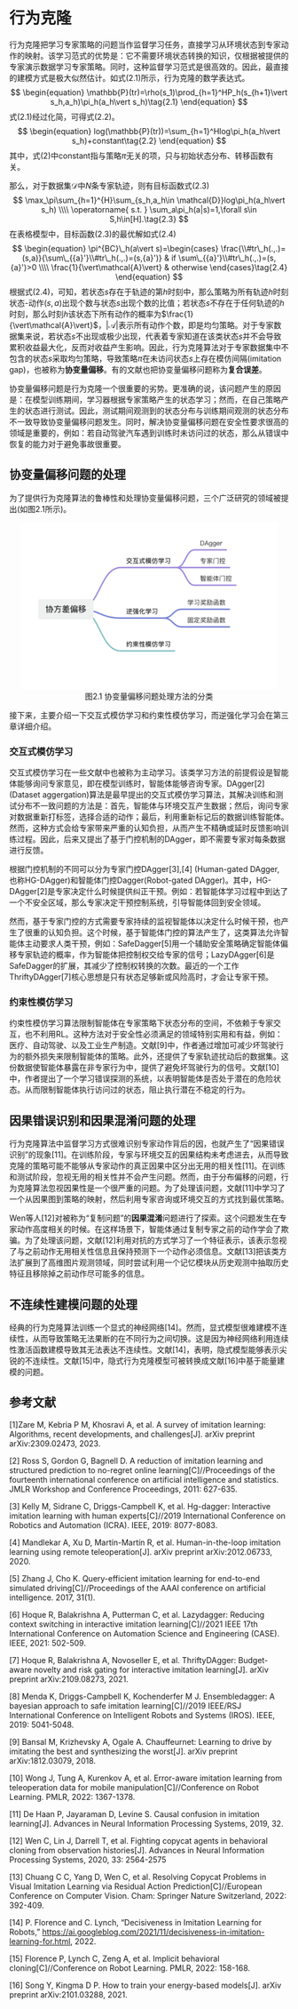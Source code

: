 # 行为克隆

行为克隆把学习专家策略的问题当作监督学习任务，直接学习从环境状态到专家动作的映射。该学习范式的优势是：它不需要环境状态转换的知识，仅根据被提供的专家演示数据学习专家策略。同时，这种监督学习范式是很高效的。因此，最直接的建模方式是极大似然估计。如式(2.1)所示，行为克隆的数学表达式。
$$
\begin{equation} 
\mathbb{P}(tr)=\rho(s_1)\prod_{h=1}^HP_h(s_{h+1}\vert s_h,a_h)\pi_h(a_h\vert s_h)\tag{2.1}
\end{equation}
$$
式(2.1)经过化简，可得式(2.2)。
$$
\begin{equation}
log(\mathbb{P}(tr))=\sum_{h=1}^Hlog\pi_h(a_h\vert s_h)+constant\tag{2.2}
\end{equation}
$$
其中，式(2)中constant指与策略$\pi$无关的项，只与初始状态分布、转移函数有关。

 那么，对于数据集$\mathcal{D}$中$N$条专家轨迹，则有目标函数式(2.3)
$$
\max_\pi\sum_{h=1}^{H}\sum_{s_h,a_h\in \mathcal{D}}log\pi_h(a_h\vert s_h) \\\\
\operatorname{ s.t. } 
\sum_a\pi_h(a|s)=1,\forall s\in S,h\in[H].\tag{2.3}
$$
在表格模型中，目标函数(2.3)的最优解如式(2.4) 
$$
\begin{equation}
\pi^{BC}\_h(a\vert s)=\begin{cases}
\frac{\\#tr\_h(.,.)=(s,a)}{\sum\_{{a}'}\\#tr\_h(.,.)=(s,{a}')} & if \sum\_{{a}'}\\#tr\_h(.,.)=(s,{a}')>0 \\\\
\frac{1}{\vert\mathcal{A}\vert} & otherwise
\end{cases}\tag{2.4}
\end{equation}
$$
根据式(2.4)，可知，若状态$s$存在于轨迹的第$h$时刻中，那么策略为所有轨迹$h$时刻状态-动作$(s,a)$出现个数与状态$s$出现个数的比值；若状态$s$不存在于任何轨迹的$h$时刻，那么时刻$h$该状态下所有动作的概率为$\frac{1}{\vert\mathcal{A}\vert}$，$\vert\mathcal{A}\vert$表示所有动作个数，即是均匀策略。对于专家数据集来说，若状态$s$不出现或极少出现，代表着专家知道在该类状态$s$并不会导致累积收益最大化，反而对收益产生影响。因此，行为克隆算法对于专家数据集中不包含的状态$s$采取均匀策略，导致策略$\pi$在未访问状态$s$上存在模仿间隔(imitation gap)，也被称为**协变量偏移**。有的文献也把协变量偏移问题称为**复合误差**。

协变量偏移问题是行为克隆一个很重要的劣势。更准确的说，该问题产生的原因是：在模型训练期间，学习器根据专家策略产生的状态学习；然而，在自己策略产生的状态进行测试。因此，测试期间观测到的状态分布与训练期间观测的状态分布不一致导致协变量偏移问题发生。同时，解决协变量偏移问题在安全性要求很高的领域是重要的，例如：若自动驾驶汽车遇到训练时未访问过的状态，那么从错误中恢复的能力对于避免事故很重要。

## 协变量偏移问题的处理

为了提供行为克隆算法的鲁棒性和处理协变量偏移问题，三个广泛研究的领域被提出(如图2.1所示)。

<div align="center">
  <img src="./img/cvs.png", height=300>
</div>
<div align="center">
  图2.1 协变量偏移问题处理方法的分类
</div>

接下来，主要介绍一下交互式模仿学习和约束性模仿学习，而逆强化学习会在第三章详细介绍。

### 交互式模仿学习

交互式模仿学习在一些文献中也被称为主动学习。该类学习方法的前提假设是智能体能够询问专家意见，即在模型训练时，智能体能够咨询专家。DAgger[2] (Dataset aggergation)算法是最早提出的交互式模仿学习算法，其解决训练和测试分布不一致问题的方法是：首先，智能体与环境交互产生数据；然后，询问专家对数据重新打标签，选择合适的动作；最后，利用重新标记后的数据训练智能体。然而，这种方式会给专家带来严重的认知负担，从而产生不精确或延时反馈影响训练过程。因此，后来又提出了基于门控机制的DAgger，即不需要专家对每条数据进行反馈。

根据门控机制的不同可以分为专家门控DAgger[3],[4] (Human-gated DAgger, 也称HG-DAgger)和智能体门控Dagger(Robot-gated DAgger)。其中，HG-DAgger[2]是专家决定什么时候提供纠正干预。例如：若智能体学习过程中到达了一个不安全区域，那么专家决定干预控制系统，引导智能体回到安全领域。

然而，基于专家门控的方式需要专家持续的监视智能体以决定什么时候干预，也产生了很重的认知负担。这个时候，基于智能体门控的算法产生了，这类算法允许智能体主动要求人类干预，例如：SafeDagger[5]用一个辅助安全策略确定智能体偏移专家轨迹的概率，作为智能体把控制权交给专家的信号；LazyDAgger[6]是SafeDagger的扩展，其减少了控制权转换的次数。最近的一个工作ThriftyDAgger[7]核心思想是只有状态足够新或风险高时，才会让专家干预。



### 约束性模仿学习

约束性模仿学习算法限制智能体在专家策略下状态分布的空间，不依赖于专家交互，也不利用RL。这种方法对于安全性必须满足的领域特别实用和有益，例如：医疗、自动驾驶、以及工业生产制造。文献[9]中，作者通过增加可减少坏驾驶行为的额外损失来限制智能体的策略。此外，还提供了专家轨迹扰动后的数据集。这份数据使智能体暴露在非专家行为中，提供了避免坏驾驶行为的信号。文献[10]中，作者提出了一个学习错误探测的系统，以表明智能体是否处于潜在的危险状态。从而限制智能体执行访问过的状态，阻止执行潜在不稳定的行为。



## 因果错误识别和因果混淆问题的处理

行为克隆算法中监督学习方式很难识别专家动作背后的因，也就产生了“因果错误识别”的现象[11]。在训练阶段，专家与环境交互的因果结构未考虑进去，从而导致克隆的策略可能不能够从专家动作的真正因果中区分出无用的相关性[11]。在训练和测试阶段，忽视无用的相关性并不会产生问题。然而，由于分布偏移的问题，行为克隆算法忽视因果性是一个很严重的问题。为了处理该问题，文献[11]中学习了一个从因果图到策略的映射，然后利用专家咨询或环境交互的方式找到最优策略。

Wen等人[12]对被称为“复制问题”的**因果混淆**问题进行了探索。这个问题发生在专家动作高度相关的时候。在这样场景下，智能体通过复制专家之前的动作学会了欺骗。为了处理该问题，文献[12]利用对抗的方式学习了一个特征表示，该表示忽视了与之前动作无用相关性信息且保持预测下一个动作必须信息。文献[13]把该类方法扩展到了高维图片观测领域，同时尝试利用一个记忆模块从历史观测中抽取历史特征且移除掉之前动作尽可能多的信息。



## 不连续性建模问题的处理

经典的行为克隆算法训练一个显式的神经网络[14]。然而，显式模型很难建模不连续性，从而导致策略无法果断的在不同行为之间切换。这是因为神经网络利用连续性激活函数建模导致其无法表达不连续性。文献[14]，表明，隐式模型能够表示尖锐的不连续性。文献[15]中，隐式行为克隆模型可被转换成文献[16]中基于能量建模的问题。



## 参考文献

[1]Zare M, Kebria P M, Khosravi A, et al. A survey of imitation learning: Algorithms, recent developments, and challenges[J]. arXiv preprint arXiv:2309.02473, 2023.

[2] Ross S, Gordon G, Bagnell D. A reduction of imitation learning and structured prediction to no-regret online learning[C]//Proceedings of the fourteenth international conference on artificial intelligence and statistics. JMLR Workshop and Conference Proceedings, 2011: 627-635.

[3] Kelly M, Sidrane C, Driggs-Campbell K, et al. Hg-dagger: Interactive imitation learning with human experts[C]//2019 International Conference on Robotics and Automation (ICRA). IEEE, 2019: 8077-8083.

[4] Mandlekar A, Xu D, Martín-Martín R, et al. Human-in-the-loop imitation learning using remote teleoperation[J]. arXiv preprint arXiv:2012.06733, 2020.

[5] Zhang J, Cho K. Query-efficient imitation learning for end-to-end simulated driving[C]//Proceedings of the AAAI conference on artificial intelligence. 2017, 31(1).

[6] Hoque R, Balakrishna A, Putterman C, et al. Lazydagger: Reducing context switching in interactive imitation learning[C]//2021 IEEE 17th International Conference on Automation Science and Engineering (CASE). IEEE, 2021: 502-509.

[7] Hoque R, Balakrishna A, Novoseller E, et al. ThriftyDAgger: Budget-aware novelty and risk gating for interactive imitation learning[J]. arXiv preprint arXiv:2109.08273, 2021.

[8] Menda K, Driggs-Campbell K, Kochenderfer M J. Ensembledagger: A bayesian approach to safe imitation learning[C]//2019 IEEE/RSJ International Conference on Intelligent Robots and Systems (IROS). IEEE, 2019: 5041-5048.

[9] Bansal M, Krizhevsky A, Ogale A. Chauffeurnet: Learning to drive by imitating the best and synthesizing the worst[J]. arXiv preprint arXiv:1812.03079, 2018.

[10] Wong J, Tung A, Kurenkov A, et al. Error-aware imitation learning from teleoperation data for mobile manipulation[C]//Conference on Robot Learning. PMLR, 2022: 1367-1378.

[11] De Haan P, Jayaraman D, Levine S. Causal confusion in imitation learning[J]. Advances in Neural Information Processing Systems, 2019, 32.

[12] Wen C, Lin J, Darrell T, et al. Fighting copycat agents in behavioral cloning from observation histories[J]. Advances in Neural Information Processing Systems, 2020, 33: 2564-2575

[13] Chuang C C, Yang D, Wen C, et al. Resolving Copycat Problems in Visual Imitation Learning via Residual Action Prediction[C]//European Conference on Computer Vision. Cham: Springer Nature Switzerland, 2022: 392-409.

[14] P. Florence and C. Lynch, “Decisiveness in Imitation Learning for Robots,” https://ai.googleblog.com/2021/11/decisiveness-in-imitation-learning-for.html, 2022.

[15] Florence P, Lynch C, Zeng A, et al. Implicit behavioral cloning[C]//Conference on Robot Learning. PMLR, 2022: 158-168.

[16] Song Y, Kingma D P. How to train your energy-based models[J]. arXiv preprint arXiv:2101.03288, 2021.